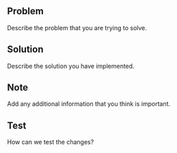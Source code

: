 ## Problem

Describe the problem that you are trying to solve.

## Solution

Describe the solution you have implemented.

## Note

Add any additional information that you think is important.

## Test
How can we test the changes?
